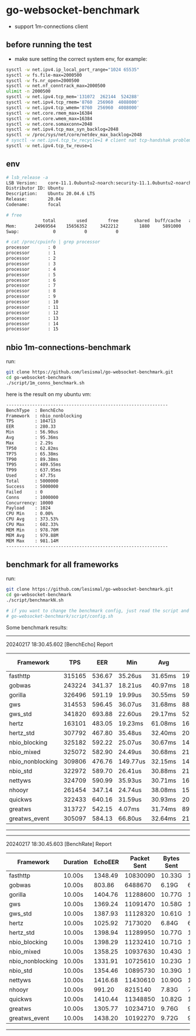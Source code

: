 # go-websocket-benchmark
- support 1m-connections client

## before running the test
- make sure setting the correct system env, for example:

```sh
sysctl -w net.ipv4.ip_local_port_range="1024 65535"
sysctl -w fs.file-max=2000500
sysctl -w fs.nr_open=2000500
sysctl -w net.nf_conntrack_max=2000500
ulimit -n 2000500
sysctl -w net.ipv4.tcp_mem='131072  262144  524288'
sysctl -w net.ipv4.tcp_rmem='8760  256960  4088000'
sysctl -w net.ipv4.tcp_wmem='8760  256960  4088000'
sysctl -w net.core.rmem_max=16384
sysctl -w net.core.wmem_max=16384
sysctl -w net.core.somaxconn=2048
sysctl -w net.ipv4.tcp_max_syn_backlog=2048
sysctl -w /proc/sys/net/core/netdev_max_backlog=2048
# sysctl -w net.ipv4.tcp_tw_recycle=1 # client nat tcp-handshak problem
sysctl -w net.ipv4.tcp_tw_reuse=1
```

## env
```sh
# lsb_release -a
LSB Version:    core-11.1.0ubuntu2-noarch:security-11.1.0ubuntu2-noarch
Distributor ID: Ubuntu
Description:    Ubuntu 20.04.6 LTS
Release:        20.04
Codename:       focal

# free
              total        used        free      shared  buff/cache   available
Mem:       24969564    15656352     3422212        1880     5891000     8899604
Swap:             0           0           0

# cat /proc/cpuinfo | grep processor
processor       : 0
processor       : 1
processor       : 2
processor       : 3
processor       : 4
processor       : 5
processor       : 6
processor       : 7
processor       : 8
processor       : 9
processor       : 10
processor       : 11
processor       : 12
processor       : 13
processor       : 14
processor       : 15
```

## nbio 1m-connections-benchmark

run:
```sh
git clone https://github.com/lesismal/go-websocket-benchmark.git
cd go-websocket-benchmark
./script/1m_conns_benchmark.sh
```

here is the result on my ubuntu vm:

```sh
--------------------------------------------------------------
BenchType  : BenchEcho
Framework  : nbio_nonblocking
TPS        : 104713
EER        : 280.33
Min        : 56.90us
Avg        : 95.36ms
Max        : 2.29s
TP50       : 62.82ms
TP75       : 65.38ms
TP90       : 89.38ms
TP95       : 409.55ms
TP99       : 637.95ms
Used       : 47.75s
Total      : 5000000
Success    : 5000000
Failed     : 0
Conns      : 1000000
Concurrency: 10000
Payload    : 1024
CPU Min    : 0.00%
CPU Avg    : 373.53%
CPU Max    : 602.33%
MEM Min    : 978.70M
MEM Avg    : 979.88M
MEM Max    : 981.14M
--------------------------------------------------------------
```

## benchmark for all frameworks
run:
```sh
git clone https://github.com/lesismal/go-websocket-benchmark.git
cd go-websocket-benchmark
./script/benchmarkN.sh

# if you want to change the benchmark config, just read the script and edit:
# go-websocket-benchmark/script/config.sh
```

Some benchmark results:

----------------------------------------------------------------------------------------------------
20240217 18:30.45.602 [BenchEcho] Report

| Framework        | TPS    | EER    | Min      | Avg     | Max      | TP50    | TP75    | TP90    | TP95     | TP99     | Used   | Total   | Success | Failed | Conns | Concurrency | Payload | CPU Min | CPU Avg | CPU Max | MEM Min | MEM Avg | MEM Max |
| ---------------- | ------ | ------ | -------- | ------- | -------- | ------- | ------- | ------- | -------- | -------- | ------ | ------- | ------- | ------ | ----- | ----------- | ------- | ------- | ------- | ------- | ------- | ------- | ------- |
| fasthttp         | 315165 | 536.67 | 35.26us  | 31.65ms | 199.38ms | 29.86ms | 32.22ms | 39.23ms | 40.46ms  | 47.97ms  | 6.35s  | 2000000 | 2000000 | 0      | 10000 | 10000       | 1024    | 222.60  | 587.26  | 684.84  | 246.69M | 250.00M | 254.58M |
| gobwas           | 243224 | 341.37 | 18.21us  | 40.97ms | 185.50ms | 37.44ms | 48.56ms | 51.65ms | 53.47ms  | 65.24ms  | 8.22s  | 2000000 | 2000000 | 0      | 10000 | 10000       | 1024    | 170.84  | 712.50  | 792.70  | 354.17M | 355.64M | 356.29M |
| gorilla          | 326496 | 591.19 | 19.99us  | 30.55ms | 59.14ms  | 28.86ms | 31.45ms | 38.34ms | 39.73ms  | 42.12ms  | 6.13s  | 2000000 | 2000000 | 0      | 10000 | 10000       | 1024    | 64.93   | 552.27  | 665.82  | 248.00M | 253.46M | 258.97M |
| gws              | 314553 | 596.45 | 36.07us  | 31.68ms | 88.68ms  | 29.78ms | 32.12ms | 40.29ms | 41.78ms  | 45.18ms  | 6.36s  | 2000000 | 2000000 | 0      | 10000 | 10000       | 1024    | 0.00    | 527.37  | 731.96  | 169.85M | 175.03M | 178.14M |
| gws_std          | 341820 | 693.88 | 22.60us  | 29.17ms | 52.57ms  | 27.49ms | 29.69ms | 36.81ms | 37.87ms  | 40.52ms  | 5.85s  | 2000000 | 2000000 | 0      | 10000 | 10000       | 1024    | 1.00    | 492.62  | 645.77  | 155.82M | 172.41M | 179.48M |
| hertz            | 163101 | 483.05 | 19.23ms  | 61.08ms | 162.75ms | 55.85ms | 57.95ms | 96.87ms | 102.40ms | 110.49ms | 12.26s | 2000000 | 2000000 | 0      | 10000 | 10000       | 1024    | 86.95   | 337.65  | 372.85  | 494.42M | 514.22M | 542.75M |
| hertz_std        | 307792 | 467.80 | 35.48us  | 32.40ms | 204.33ms | 30.00ms | 32.57ms | 42.08ms | 43.87ms  | 60.57ms  | 6.50s  | 2000000 | 2000000 | 0      | 10000 | 10000       | 1024    | 328.54  | 657.96  | 756.67  | 321.98M | 327.27M | 332.98M |
| nbio_blocking    | 325182 | 592.22 | 25.07us  | 30.67ms | 145.95ms | 28.92ms | 30.97ms | 38.60ms | 39.71ms  | 42.42ms  | 6.15s  | 2000000 | 2000000 | 0      | 10000 | 10000       | 1024    | 79.95   | 549.09  | 662.19  | 149.98M | 161.49M | 176.11M |
| nbio_mixed       | 325072 | 582.90 | 24.49us  | 30.68ms | 210.51ms | 28.84ms | 31.20ms | 38.40ms | 39.62ms  | 44.34ms  | 6.15s  | 2000000 | 2000000 | 0      | 10000 | 10000       | 1024    | 91.95   | 557.68  | 664.77  | 169.45M | 199.96M | 212.95M |
| nbio_nonblocking | 309806 | 476.76 | 149.77us | 32.15ms | 147.32ms | 29.91ms | 33.58ms | 43.06ms | 44.86ms  | 53.20ms  | 6.46s  | 2000000 | 2000000 | 0      | 10000 | 10000       | 1024    | 320.84  | 649.81  | 719.84  | 50.43M  | 52.21M  | 53.55M  |
| nbio_std         | 322972 | 589.70 | 26.41us  | 30.88ms | 213.80ms | 29.01ms | 31.22ms | 38.72ms | 40.12ms  | 45.81ms  | 6.19s  | 2000000 | 2000000 | 0      | 10000 | 10000       | 1024    | 117.95  | 547.69  | 674.64  | 157.98M | 164.59M | 168.09M |
| nettyws          | 324709 | 590.99 | 35.93us  | 30.71ms | 162.42ms | 28.91ms | 31.17ms | 38.65ms | 39.95ms  | 43.59ms  | 6.16s  | 2000000 | 2000000 | 0      | 10000 | 10000       | 1024    | 103.81  | 549.43  | 655.52  | 160.46M | 160.52M | 160.72M |
| nhooyr           | 261454 | 347.14 | 24.74us  | 38.08ms | 158.03ms | 36.70ms | 39.61ms | 48.40ms | 50.88ms  | 64.29ms  | 7.65s  | 2000000 | 2000000 | 0      | 10000 | 10000       | 1024    | 477.75  | 753.16  | 801.70  | 368.04M | 376.53M | 381.05M |
| quickws          | 322433 | 640.16 | 31.59us  | 30.93ms | 201.50ms | 28.92ms | 31.03ms | 38.92ms | 40.19ms  | 67.55ms  | 6.20s  | 2000000 | 2000000 | 0      | 10000 | 10000       | 1024    | 104.96  | 503.68  | 619.71  | 107.23M | 107.29M | 107.49M |
| greatws          | 313727 | 542.15 | 4.07ms   | 31.74ms | 89.42ms  | 29.88ms | 35.51ms | 41.12ms | 44.05ms  | 57.34ms  | 6.37s  | 2000000 | 2000000 | 0      | 10000 | 10000       | 1024    | 222.91  | 578.68  | 656.86  | 25.38M  | 26.01M  | 26.27M  |
| greatws_event    | 305097 | 584.13 | 66.80us  | 32.64ms | 213.47ms | 30.25ms | 37.88ms | 45.88ms | 51.16ms  | 68.42ms  | 6.56s  | 2000000 | 2000000 | 0      | 10000 | 10000       | 1024    | 310.87  | 522.31  | 577.76  | 22.73M  | 23.55M  | 25.32M  |
----------------------------------------------------------------------------------------------------
----------------------------------------------------------------------------------------------------
20240217 18:30.45.603 [BenchRate] Report

| Framework        | Duration | EchoEER | Packet Sent | Bytes Sent | Packet Recv | Bytes Recv | Conns | SendRate | Payload | CPU Min | CPU Avg | CPU Max | MEM Min | MEM Avg | MEM Max |
| ---------------- | -------- | ------- | ----------- | ---------- | ----------- | ---------- | ----- | -------- | ------- | ------- | ------- | ------- | ------- | ------- | ------- |
| fasthttp         | 10.00s   | 1348.49 | 10830090    | 10.33G     | 10622960    | 10.13G     | 10000 | 200      | 1024    | 784.51  | 787.77  | 790.79  | 273.71M | 307.82M | 341.62M |
| gobwas           | 10.00s   | 803.86  | 6488670     | 6.19G      | 6146452     | 5.86G      | 10000 | 200      | 1024    | 751.57  | 764.62  | 776.83  | 508.38M | 567.42M | 618.20M |
| gorilla          | 10.00s   | 1404.76 | 11288600    | 10.77G     | 11069421    | 10.56G     | 10000 | 200      | 1024    | 786.74  | 787.99  | 789.53  | 278.08M | 290.37M | 307.37M |
| gws              | 10.00s   | 1369.24 | 11091470    | 10.58G     | 10856249    | 10.35G     | 10000 | 200      | 1024    | 790.07  | 792.87  | 795.76  | 223.86M | 237.52M | 239.50M |
| gws_std          | 10.00s   | 1387.93 | 11128320    | 10.61G     | 10901049    | 10.40G     | 10000 | 200      | 1024    | 767.74  | 785.42  | 794.72  | 185.29M | 207.61M | 223.73M |
| hertz            | 10.00s   | 1025.92 | 7173020     | 6.84G      | 6792082     | 6.48G      | 10000 | 200      | 1024    | 630.66  | 662.05  | 697.31  | 641.95M | 764.90M | 859.94M |
| hertz_std        | 10.00s   | 1398.94 | 11289950    | 10.77G     | 11077443    | 10.56G     | 10000 | 200      | 1024    | 782.77  | 791.85  | 796.77  | 353.14M | 388.65M | 424.32M |
| nbio_blocking    | 10.00s   | 1398.29 | 11232410    | 10.71G     | 10993629    | 10.48G     | 10000 | 200      | 1024    | 778.48  | 786.22  | 791.32  | 184.35M | 207.83M | 242.34M |
| nbio_mixed       | 10.00s   | 1358.25 | 10937630    | 10.43G     | 10683580    | 10.19G     | 10000 | 200      | 1024    | 781.40  | 786.57  | 789.73  | 314.59M | 319.69M | 324.21M |
| nbio_nonblocking | 10.00s   | 1331.91 | 10725610    | 10.23G     | 10487802    | 10.00G     | 10000 | 200      | 1024    | 780.70  | 787.43  | 793.78  | 216.24M | 243.82M | 268.86M |
| nbio_std         | 10.00s   | 1354.46 | 10895730    | 10.39G     | 10662059    | 10.17G     | 10000 | 200      | 1024    | 784.75  | 787.18  | 788.73  | 194.48M | 199.75M | 216.65M |
| nettyws          | 10.00s   | 1416.68 | 11430610    | 10.90G     | 11197374    | 10.68G     | 10000 | 200      | 1024    | 788.81  | 790.40  | 794.57  | 163.38M | 163.38M | 163.38M |
| nhooyr           | 10.00s   | 991.20  | 8215140     | 7.83G      | 7919127     | 7.55G      | 10000 | 200      | 1024    | 797.67  | 798.95  | 801.29  | 400.12M | 451.50M | 502.07M |
| quickws          | 10.00s   | 1410.44 | 11348850    | 10.82G     | 11133018    | 10.62G     | 10000 | 200      | 1024    | 783.20  | 789.33  | 793.59  | 108.26M | 108.26M | 108.26M |
| greatws          | 10.00s   | 1305.77 | 10234710    | 9.76G      | 9999098     | 9.54G      | 10000 | 200      | 1024    | 746.53  | 765.76  | 776.77  | 23.23M  | 23.65M  | 24.01M  |
| greatws_event    | 10.00s   | 1438.20 | 10192270    | 9.72G      | 9935866     | 9.48G      | 10000 | 200      | 1024    | 678.63  | 690.85  | 702.37  | 22.48M  | 24.70M  | 26.89M  |
----------------------------------------------------------------------------------------------------
